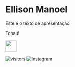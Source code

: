 <h1>Ellison Manoel</h1>

<p>Este é o texto de apresentação</p>

<p>Tchau!</p>

          
<img src="https://cdn.jsdelivr.net/gh/devicons/devicon@latest/icons/javascript/javascript-original.svg" width=36 height=36 />

![visitors](https://visitor-badge.laobi.icu/badge?page_id=madushadhanushka.madushadhanushka)
<a href="https://www.instagram.com/elison.899/" target="_blank"><img src="https://img.shields.io/badge/Instagram-%23E4405F.svg?&style=flat-square&logo=instagram&logoColor=white" alt="Instagram"></a>